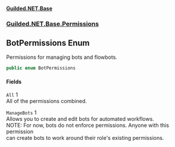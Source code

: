 
#### [Guilded.NET.Base](index 'index')
### [Guilded.NET.Base.Permissions](index#Guilded_NET_Base_Permissions 'Guilded.NET.Base.Permissions')
## BotPermissions Enum
Permissions for managing bots and flowbots.  
```csharp
public enum BotPermissions

```

#### Fields
<a name='Guilded_NET_Base_Permissions_BotPermissions_All'></a>
`All` 1  
All of the permissions combined.  
  
<a name='Guilded_NET_Base_Permissions_BotPermissions_ManageBots'></a>
`ManageBots` 1  
Allows you to create and edit bots for automated workflows.   
NOTE: For now, bots do not enforce permissions. Anyone with this permission   
can create bots to work around their role's existing permissions.  
  
